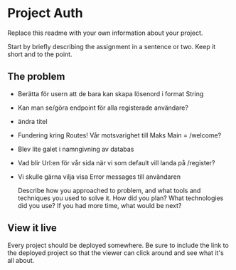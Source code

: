 # Project Auth

Replace this readme with your own information about your project.

Start by briefly describing the assignment in a sentence or two. Keep it short and to the point.

## The problem

- Berätta för usern att de bara kan skapa lösenord i format String
- Kan man se/göra endpoint för alla registerade användare?
- ändra titel
- Fundering kring Routes! Vår motsvarighet till Maks Main = /welcome?
- Blev lite galet i namngivning av databas
- Vad blir Url:en för vår sida när vi som default vill landa på /register?
- Vi skulle gärna vilja visa Error messages till användaren

  Describe how you approached to problem, and what tools and techniques you used to solve it. How did you plan? What technologies did you use? If you had more time, what would be next?

## View it live

Every project should be deployed somewhere. Be sure to include the link to the deployed project so that the viewer can click around and see what it's all about.
